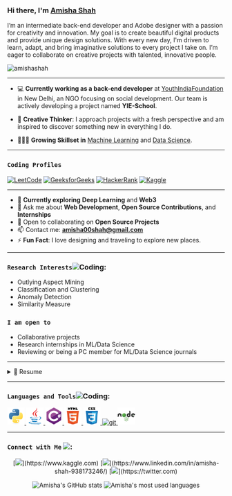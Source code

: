 ### Hi there, I'm [Amisha Shah](https://www.linkedin.com/in/amisha-shah-938173246) <!-- <img src="https://github.com/TheDudeThatCode/TheDudeThatCode/blob/master/Assets/Hi.gif" width="19px"> -->

I’m an intermediate back-end developer and Adobe designer with a passion for creativity and innovation. My goal is to create beautiful digital products and provide unique design solutions. With every new day, I'm driven to learn, adapt, and bring imaginative solutions to every project I take on. I’m eager to collaborate on creative projects with talented, innovative people.

<p align="left"> <img src="https://komarev.com/ghpvc/?username=amishashah&label=Profile%20views&color=32CD32&style=flat" alt="amishashah" /> </p>

---

- 💻 **Currently working as a back-end developer** at [YouthIndiaFoundation](https://www.youthindiafoundation.com/) in New Delhi, an NGO focusing on social development. Our team is actively developing a project named **YIE-School**.
  
- 🧑 **Creative Thinker**: I approach projects with a fresh perspective and am inspired to discover something new in everything I do.

- 👨🏽‍💻 **Growing Skillset in** [Machine Learning](https://www.analyticsvidhya.com/blog/2017/09/common-machine-learning-algorithms/) and [Data Science](https://www.ibm.com/in-en/analytics/data-science?gclid=CjwKCAjwjtOTBhAvEiwASG4bCOOPlVssk_4G8dh6UR3f61_GTWuGGigy4KQbieXS3AWBz5gug98I-BoCxI8QAvD_BwE&gclsrc=aw.ds).

---

### `Coding Profiles`
[![LeetCode](https://img.shields.io/badge/-LeetCode-orange?style=flat&labelColor=black&logo=leetcode&logoColor=orange)](https://leetcode.com/akankushjnvku/)
[![GeeksforGeeks](https://img.shields.io/badge/-GeeksforGeeks-darkgreen?style=flat&labelColor=white&logo=geeksforgeeks&logoColor=darkgreen)](https://auth.geeksforgeeks.org/user/akankush2000/profile)
[![HackerRank](https://img.shields.io/badge/-HackerRank-green?style=flat&labelColor=white&logo=hackerrank&logoColor=green)](https://www.hackerrank.com/ak_ankush2000)
[![Kaggle](https://img.shields.io/badge/-Kaggle-blue?style=flat&labelColor=white&logo=kaggle&logoColor=blue)](https://www.kaggle.com)

---

- 🌱 **Currently exploring** **Deep Learning** and **Web3**
- 💬 Ask me about **Web Development**, **Open Source Contributions**, and **Internships**
- 👯 Open to collaborating on **Open Source Projects**
- 📫 Contact me: **amisha00shah@gmail.com**
- ⚡ **Fun Fact**: I love designing and traveling to explore new places.

---

### `Research Interests`<img alt="Coding" width="50" src="https://user-images.githubusercontent.com/71630336/167283558-6c53d514-1a4a-4ad0-acd8-33d97ba5ac07.gif">:
- Outlying Aspect Mining
- Classification and Clustering
- Anomaly Detection
- Similarity Measure

### `I am open to`
- Collaborative projects
- Research internships in ML/Data Science
- Reviewing or being a PC member for ML/Data Science journals

---

<details>
   <summary>📃 Resume</summary>

 ## Education
 - **Uttarakhand Technical University**\
   B.Tech, Information Technology (2019-2023)
   
 - **Jawahar Navodaya Vidyalaya, Dhanbad**\
   Senior Secondary School (2017-2019)\
   Secondary School (2012-2017)

 ## Experience
 - **Back-end Developer** (Internship)\
   Youth India Foundation, New Delhi (Feb 2022 - Present)
   
 - **Open Source Contributor** (Apprenticeship)\
   GirlScript Summer of Code, Maharashtra (Feb 2022 - Present)
   
 - **Owner** (Founder)\
   Mackph.com, Roorkee (Oct 2020 - Present)
   
 - **Internshala Student Partner (ISP 16)**\
   Internshala, Roorkee (Dec 2019 - Jun 2020)

</details>

---

### `Languages and Tools`<img alt="Coding" width="35" src="https://user-images.githubusercontent.com/71630336/167283646-f631f134-0457-4760-a2e8-5801d4c6a915.gif">:   

<p align="left">
    <a href="https://www.python.org" target="_blank"> <img src="https://raw.githubusercontent.com/devicons/devicon/master/icons/python/python-original.svg" alt="python" width="40" height="40"/> </a>
    <a href="https://www.java.com" target="_blank"> <img src="https://raw.githubusercontent.com/devicons/devicon/master/icons/java/java-original.svg" alt="java" width="40" height="40"/> </a>
    <a href="https://www.w3schools.com/cs/" target="_blank"> <img src="https://raw.githubusercontent.com/devicons/devicon/master/icons/csharp/csharp-original.svg" alt="csharp" width="40" height="40"/> </a>
    <a href="https://www.w3.org/html/" target="_blank"> <img src="https://raw.githubusercontent.com/devicons/devicon/master/icons/html5/html5-original-wordmark.svg" alt="html5" width="40" height="40"/> </a>
    <a href="https://www.w3schools.com/css/" target="_blank"> <img src="https://raw.githubusercontent.com/devicons/devicon/master/icons/css3/css3-original-wordmark.svg" alt="css3" width="40" height="40"/> </a>
    <a href="https://git-scm.com/" target="_blank"> <img src="https://www.vectorlogo.zone/logos/git-scm/git-scm-icon.svg" alt="git" width="40" height="40"/> </a>
    <a href="https://nodejs.org" target="_blank"> <img src="https://raw.githubusercontent.com/devicons/devicon/master/icons/nodejs/nodejs-original-wordmark.svg" alt="nodejs" width="40" height="40"/> </a>
</p>

---

### `Connect with Me` <img src="https://github.com/TheDudeThatCode/TheDudeThatCode/blob/master/Assets/Handshake.gif" height="32px">:

<p align = "center">
[<img src="https://img.shields.io/badge/Kaggle-20BEFF?style=for-the-badge&logo=Kaggle&logoColor=white" />](https://www.kaggle.com)
[<img src="https://img.shields.io/badge/LinkedIn-%230077B5.svg?style=for-the-badge&logo=linkedin&logoColor=white" />](https://www.linkedin.com/in/amisha-shah-938173246/)
[<img src="https://img.shields.io/badge/Twitter-1DA1F2?style=for-the-badge&logo=twitter&logoColor=white" />](https://twitter.com) 
</p>

<p align="center">
<img align="center" src="https://github-readme-stats.vercel.app/api?username=amishashah&show_icons=true&theme=radical" alt="Amisha's GitHub stats"/>
<img align="center" src="https://github-readme-stats.vercel.app/api/top-langs/?username=amishashah&layout=compact&theme=radical" alt="Amisha's most used languages"/>
</p>
